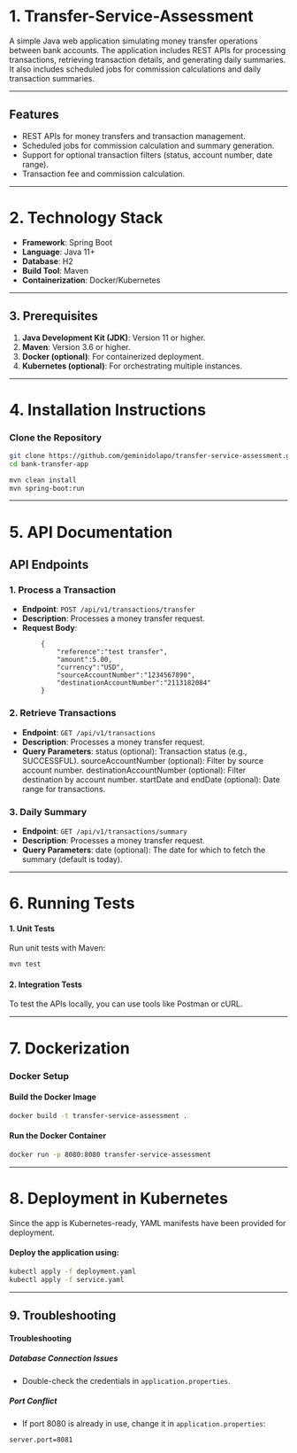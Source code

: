 # **1. Transfer-Service-Assessment**

A simple Java web application simulating money transfer operations between bank accounts. The application includes REST APIs for processing transactions, retrieving transaction details, and generating daily summaries. It also includes scheduled jobs for commission calculations and daily transaction summaries.

---

## **Features**
- REST APIs for money transfers and transaction management.
- Scheduled jobs for commission calculation and summary generation.
- Support for optional transaction filters (status, account number, date range).
- Transaction fee and commission calculation.

---

# **2. Technology Stack**
- **Framework**: Spring Boot  
- **Language**: Java 11+  
- **Database**: H2  
- **Build Tool**: Maven  
- **Containerization**: Docker/Kubernetes  

---

## **3. Prerequisites**
1. **Java Development Kit (JDK)**: Version 11 or higher.  
2. **Maven**: Version 3.6 or higher.  
3. **Docker (optional)**: For containerized deployment.  
4. **Kubernetes (optional)**: For orchestrating multiple instances.  

---

# **4. Installation Instructions**
### **Clone the Repository**
```bash
git clone https://github.com/geminidolapo/transfer-service-assessment.git
cd bank-transfer-app

mvn clean install
mvn spring-boot:run  
```
---

# **5. API Documentation**
## **API Endpoints**

### 1. Process a Transaction
- **Endpoint**: `POST /api/v1/transactions/transfer`
- **Description**: Processes a money transfer request.
- **Request Body**:
```
        { 
            "reference":"test transfer",
            "amount":5.00,
            "currency":"USD",
            "sourceAccountNumber":"1234567890",
            "destinationAccountNumber":"2113182084"
        }
```

### 2. Retrieve Transactions
- **Endpoint**: `GET /api/v1/transactions`
- **Description**: Processes a money transfer request.
- **Query Parameters**:
    status (optional): Transaction status (e.g., SUCCESSFUL).
    sourceAccountNumber (optional): Filter by source account number.
    destinationAccountNumber (optional): Filter destination by account number.
    startDate and endDate (optional): Date range for transactions.

### 3. Daily Summary
- **Endpoint**: `GET /api/v1/transactions/summary`
- **Description**: Processes a money transfer request.
- **Query Parameters**:
    date (optional): The date for which to fetch the summary (default is today).

---
# **6. Running Tests**
#### 1. Unit Tests
Run unit tests with Maven:
```bash
mvn test
```

#### 2. Integration Tests
To test the APIs locally, you can use tools like Postman or cURL.

---
# **7. Dockerization**
### Docker Setup
#### Build the Docker Image
```bash
docker build -t transfer-service-assessment .
```
#### Run the Docker Container
```bash
docker run -p 8080:8080 transfer-service-assessment
```
---

# **8. Deployment in Kubernetes**
Since the app is Kubernetes-ready, YAML manifests have been provided for deployment.

#### Deploy the application using:
```bash
kubectl apply -f deployment.yaml
kubectl apply -f service.yaml
```
---

## **9. Troubleshooting**
#### Troubleshooting

##### Database Connection Issues
- Double-check the credentials in `application.properties`.

##### Port Conflict
- If port 8080 is already in use, change it in `application.properties`:
```properties
server.port=8081
```
